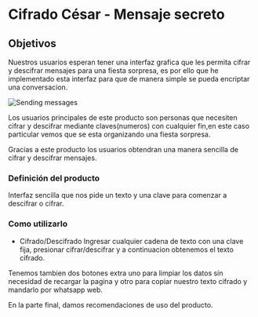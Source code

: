 # Cifrado César - Mensaje secreto

## Objetivos

Nuestros usuarios esperan tener una interfaz grafica que les permita cifrar y descifrar mensajes para una fiesta sorpresa, es por ello que he implementado esta interfaz para que de manera simple se pueda encriptar una conversacion.

![Sending messages](https://masteringtyping.com/wp-content/uploads/2016/10/typing-speed.gif)

Los usuarios principales de este producto son personas que necesiten cifrar y descifrar mediante claves(numeros) con cualquier fin,en este caso particular vemos que se esta organizando una fiesta sorpresa.

Gracias a este producto los usuarios obtendran una manera sencilla de cifrar y descifrar mensajes.

### Definición del producto

Interfaz sencilla que nos pide un texto y una clave para comenzar a descifrar o cifrar.

### Como utilizarlo

* Cifrado/Descifrado
Ingresar cualquier cadena de texto con una clave fija, presionar cifrar/descifrar y a continuacion obtenemos el texto cifrado.

Tenemos tambien dos botones extra uno para limpiar los datos sin necesidad de recargar la pagina y otro para copiar nuestro texto cifrado y mandarlo por whatsapp web.

En la parte final, damos recomendaciones de uso del producto.
